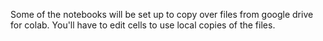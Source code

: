 Some of the notebooks will be set up to copy over files from google drive for colab. You'll have to edit cells to use local copies of the files.
